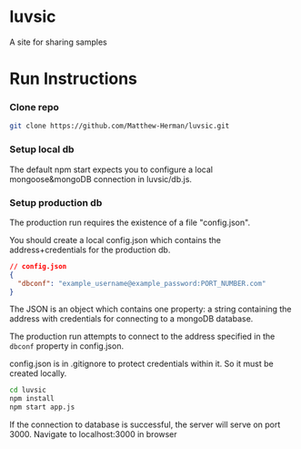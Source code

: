 # luvsic
A site for sharing samples

# Run Instructions

### Clone repo

```sh
git clone https://github.com/Matthew-Herman/luvsic.git
```

### Setup local db

The default npm start expects you to configure a local mongoose&mongoDB connection in luvsic/db.js.

### Setup production db
The production run requires the existence of a file "config.json".

You should create a local config.json which contains the address+credentials for the production db.

```JSON
// config.json
{
  "dbconf": "example_username@example_password:PORT_NUMBER.com"
}
```

The JSON is an object which contains one property: a string containing the address with credentials for connecting to a mongoDB database.

The production run attempts to connect to the address specified in the `dbconf` property in config.json.

config.json is in .gitignore to protect credentials within it. So it must be created locally.

```sh
cd luvsic
npm install
npm start app.js

```

If the connection to database is successful, the server will serve on port 3000.
Navigate to localhost:3000 in browser

